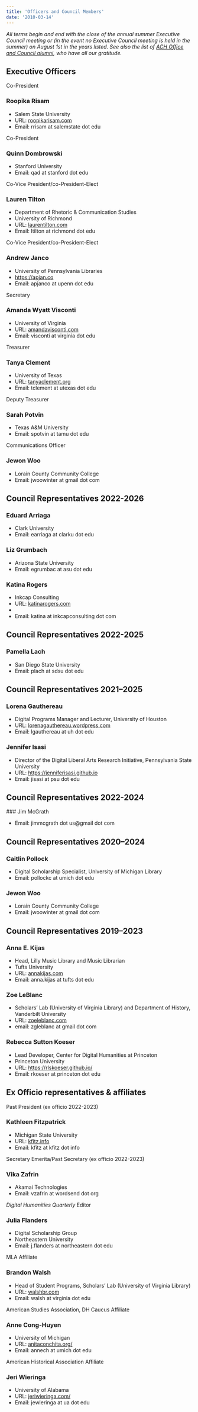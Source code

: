 ```yaml
---
title: 'Officers and Council Members'
date: '2010-03-14'
---
```

*All terms begin and end with the close of the annual summer Executive Council meeting or (in the event no Executive Council meeting is held in the summer) on August 1st in the years listed. See also the list of [ACH Office and Council alumni](http://ach.org/about/officers/alumni/), who have all our gratitude.*

Executive Officers
------------------

Co-President

### Roopika Risam

- Salem State University
- URL: [roopikarisam.com](http://roopikarisam.com)
- Email: rrisam at salemstate dot edu

Co-President

### Quinn Dombrowski

- Stanford University
- Email: qad at stanford dot edu

Co-Vice President/co-President-Elect

### Lauren Tilton

- Department of Rhetoric &amp; Communication Studies
- University of Richmond
- URL: [laurentilton.com](http://laurentilton.com/)
- Email: ltilton at richmond dot edu

Co-Vice President/co-President-Elect

### Andrew Janco

- University of Pennsylvania Libraries
- <https://apjan.co>
- Email: apjanco at upenn dot edu

Secretary

### Amanda Wyatt Visconti

- University of Virginia
- URL: [amandavisconti.com](http://amandavisconti.com)
- Email: visconti at virginia dot edu

Treasurer

### Tanya Clement

- University of Texas
- URL: [tanyaclement.org](http://tanyaclement.org)
- Email: tclement at utexas dot edu

Deputy Treasurer

### Sarah Potvin

- Texas A&amp;M University
- Email: spotvin at tamu dot edu

Communications Officer

### Jewon Woo

- Lorain County Community College
- Email: jwoowinter at gmail dot com

Council Representatives 2022-2026
---------------------------------

### Eduard Arriaga

- Clark University
- Email: earriaga at clarku dot edu

### Liz Grumbach

- Arizona State University
- Email: egrumbac at asu dot edu

### Katina Rogers

- Inkcap Consulting
- URL: [katinarogers.com](katinarogers.co)
- 
- Email: katina at inkcapconsulting dot com

Council Representatives 2022-2025
---------------------------------

### Pamella Lach

- San Diego State University
- Email: plach at sdsu dot edu

Council Representatives 2021–2025
---------------------------------

### Lorena Gauthereau

- Digital Programs Manager and Lecturer, University of Houston
- URL: [lorenagauthereau.wordpress.com](https://lorenagauthereau.wordpress.com/)
- Email: lgauthereau at uh dot edu

### Jennifer Isasi

- Director of the Digital Liberal Arts Research Initiative, Pennsylvania State University
- URL: https://jenniferisasi.github.io
- Email: jisasi at psu dot edu

Council Representatives 2022-2024
---------------------------------

<div class="person"><div class="person">### Jim McGrath

- Email: jimmcgrath dot us@gmail dot com

Council Representatives 2020–2024
---------------------------------

### Caitlin Pollock

- Digital Scholarship Specialist, University of Michigan Library
- Email: pollockc at umich dot edu

### Jewon Woo

- Lorain County Community College
- Email: jwoowinter at gmail dot com

Council Representatives 2019–2023
---------------------------------

### Anna E. Kijas

- Head, Lilly Music Library and Music Librarian
- Tufts University
- URL: [annakijas.com](http://annakijas.com)
- Email: anna.kijas at tufts dot edu

### Zoe LeBlanc

- Scholars’ Lab (University of Virginia Library) and Department of History, Vanderbilt University
- URL: [zoeleblanc.com](http://zoeleblanc.com)
- email: zgleblanc at gmail dot com

### Rebecca Sutton Koeser

- Lead Developer, Center for Digital Humanities at Princeton
- Princeton University
- URL: <https://rlskoeser.github.io/>
- Email: rkoeser at princeton dot edu

Ex Officio representatives &amp; affiliates
-------------------------------------------

Past President (ex officio 2022-2023)

### Kathleen Fitzpatrick

- Michigan State University
- URL: [kfitz.info](http://kfitz.info)
- Email: kfitz at kfitz dot info

Secretary Emerita/Past Secretary (ex officio 2022-2023)

### Vika Zafrin

- Akamai Technologies
- Email: vzafrin at wordsend dot org

*Digital Humanities Quarterly* Editor

### Julia Flanders

- Digital Scholarship Group
- Northeastern University
- Email: j.flanders at northeastern dot edu

MLA Affiliate

### Brandon Walsh

- Head of Student Programs, Scholars’ Lab (University of Virginia Library)
- URL: [walshbr.com](http://walshbr.com)
- Email: walsh at virginia dot edu

American Studies Association, DH Caucus Affiliate

### Anne Cong-Huyen

- University of Michigan
- URL: [anitaconchita.org/](https://anitaconchita.org/)
- Email: annech at umich dot edu

American Historical Association Affiliate

### Jeri Wieringa

- University of Alabama
- URL: [jeriwieringa.com/](https://jeriwieringa.com/)
- Email: jewieringa at ua dot edu